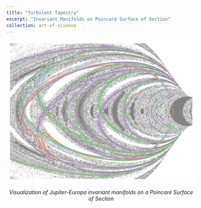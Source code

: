 ```yaml
---
title: "Turbulent Tapestry"
excerpt: "Invariant Manifolds on Poincaré Surface of Section"
collection: art-of-science
---
```


<div style="text-align: center">
    <img src="/images/art-of-science/poincare-section.png" alt="Low-Thrust Robust Trajectory" style="width: 600px; max-width: 100%;"/>
    <p><em>Visualization of Jupiter-Europa invariant manifolds on a Poincaré Surface of Section</em></p>
</div>